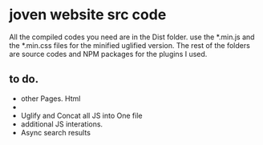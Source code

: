 # joven website src code

All the compiled codes you need are in the Dist folder. use the *.min.js and the *.min.css files for the minified uglified version. 
The rest of the folders are source codes and NPM packages for the plugins I used. 

## to do. 
* other Pages. Html
* 
* Uglify and Concat all JS into One file 
* additional JS interations. 
* Async search results 
